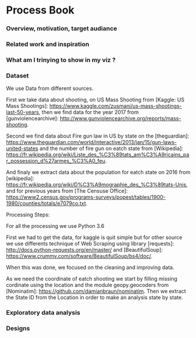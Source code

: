 # Process Book

### Overview, motivation, target audiance



### Related work and inspiration

### What am I trinying to show in my viz ? 

### Dataset

We use Data from different sources. 

First we take data about shooting, on US Mass Shooting from [Kaggle: US Mass Shootings]: https://www.kaggle.com/zusmani/us-mass-shootings-last-50-years, then we find data for the year 2017 from [gunviolencearchive]: http://www.gunviolencearchive.org/reports/mass-shooting. 

Second we find data about Fire gun law in US by state on the [theguardian]: https://www.theguardian.com/world/interactive/2013/jan/15/gun-laws-united-states and the number of fire gun on eatch state from [Wikipedia]: https://fr.wikipedia.org/wiki/Liste_des_%C3%89tats_am%C3%A9ricains_par_possession_d%27armes_%C3%A0_feu. 

And finaly we extract data about the population for eatch state on 2016 from [wikipedia]: https://fr.wikipedia.org/wiki/D%C3%A9mographie_des_%C3%89tats-Unis, and for previous years from [The Censuse Office]: https://www2.census.gov/programs-surveys/popest/tables/1900-1980/counties/totals/e7079co.txt. 



Processing Steps: 

For all the processing we use Python 3.6

First we had to get the data, for kaggle is quit simple but for other source we use differents technique of Web Scraping using library [requests]: http://docs.python-requests.org/en/master/ and [BeautifulSoup]: https://www.crummy.com/software/BeautifulSoup/bs4/doc/. 

When this was done, we focused on the cleaning and improving data. 

As we need the coordinate of eatch shooting we start by filling missing cordinate using the location and the module geopy.geocoders from [Nominatim]: https://github.com/damianbraun/nominatim. Then we extract the State ID from the Location in order to make an analysis state by state.   

### Exploratory data analysis




### Designs 
